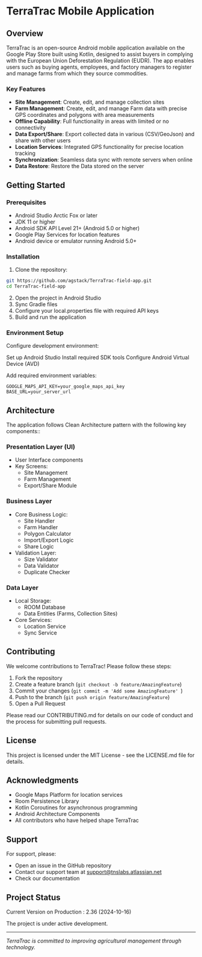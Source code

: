 # TerraTrac Mobile Application

## Overview
TerraTrac is an open-source Android mobile application available on the Google Play Store built using Kotlin, designed to assist buyers in complying with the European Union Deforestation Regulation (EUDR). The app enables users such as buying agents, employees, and factory managers to register and manage farms from which they source commodities.

### Key Features

- **Site Management**: Create, edit, and manage collection sites
- **Farm Management**: Create, edit, and manage Farm data  with precise GPS coordinates and polygons with area measurements
- **Offline Capability**: Full functionality in areas with limited or no connectivity
- **Data Export/Share**: Export collected data in various (CSV/GeoJson) and share with other users
- **Location Services**: Integrated GPS functionality for precise location tracking
- **Synchronization**: Seamless data sync with remote servers when online
- **Data Restore**: Restore the Data stored on the server

## Getting Started

### Prerequisites

- Android Studio Arctic Fox or later 
- JDK 11 or higher 
- Android SDK API Level 21+ (Android 5.0 or higher)
- Google Play Services for location features 
- Android device or emulator running Android 5.0+

### Installation
1. Clone the repository:
```bash
git https://github.com/agstack/TerraTrac-field-app.git
cd TerraTrac-field-app
```
2. Open the project in Android Studio
3. Sync Gradle files
4. Configure your local.properties file with required API keys
5. Build and run the application

### Environment Setup

Configure development environment:

Set up Android Studio
Install required SDK tools
Configure Android Virtual Device (AVD)


Add required environment variables:
```
GOOGLE_MAPS_API_KEY=your_google_maps_api_key
BASE_URL=your_server_url
```

## Architecture

The application follows Clean Architecture pattern with the following key components::

### Presentation Layer (UI)
- User Interface components
- Key Screens:
    - Site Management
    - Farm Management
    - Export/Share Module

### Business Layer
- Core Business Logic:
    - Site Handler
    - Farm Handler
    - Polygon Calculator
    - Import/Export Logic
    - Share Logic
- Validation Layer:
    - Size Validator
    - Data Validator
    - Duplicate Checker

### Data Layer
- Local Storage:
    - ROOM Database
    - Data Entities (Farms, Collection Sites)
- Core Services:
    - Location Service
    - Sync Service

## Contributing

We welcome contributions to TerraTrac! Please follow these steps:

1. Fork the repository 
2. Create a feature branch (`git checkout -b feature/AmazingFeature`)
3. Commit your changes (`git commit -m 'Add some AmazingFeature' `)
4. Push to the branch (`git push origin feature/AmazingFeature`)
5. Open a Pull Request

Please read our CONTRIBUTING.md for details on our code of conduct and the process for submitting pull requests.

## License

This project is licensed under the MIT License - see the LICENSE.md file for details.

## Acknowledgments

- Google Maps Platform for location services 
- Room Persistence Library 
- Kotlin Coroutines for asynchronous programming 
- Android Architecture Components 
- All contributors who have helped shape TerraTrac

## Support

For support, please:
   - Open an issue in the GitHub repository 
   - Contact our support team at support@tnslabs.atlassian.net
   - Check our documentation

## Project Status

Current Version on Production : 2.36 (2024-10-16)

The project is under active development.

---
*TerraTrac is committed to improving agricultural management through technology.*
